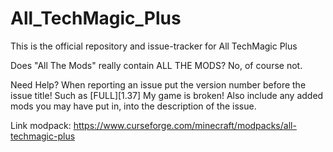 # All_TechMagic_Plus


This is the official repository and issue-tracker for All TechMagic Plus

Does "All The Mods" really contain ALL THE MODS? No, of course not.

Need Help?
When reporting an issue put the version number before the issue title! Such as [FULL][1.37] My game is broken! Also include any added mods you may have put in, into the description of the issue.

Link modpack: https://www.curseforge.com/minecraft/modpacks/all-techmagic-plus
